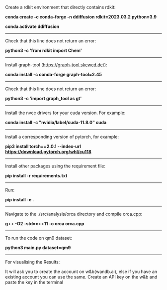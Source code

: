 Create a rdkit environment that directly contains rdkit:

**conda create -c conda-forge -n ddiffusion rdkit=2023.03.2 python=3.9**

**conda activate ddiffusion**

****************************************************************************

Check that this line does not return an error:

**python3 -c 'from rdkit import Chem'**

****************************************************************************

Install graph-tool (https://graph-tool.skewed.de/):

**conda install -c conda-forge graph-tool=2.45**

****************************************************************************

Check that this line does not return an error:

**python3 -c 'import graph_tool as gt'**

****************************************************************************

Install the nvcc drivers for your cuda version. For example:

**conda install -c "nvidia/label/cuda-11.8.0" cuda**

****************************************************************************

Install a corresponding version of pytorch, for example:

**pip3 install torch==2.0.1 --index-url https://download.pytorch.org/whl/cu118**

****************************************************************************

Install other packages using the requirement file:

**pip install -r requirements.txt**

****************************************************************************

Run:

**pip install -e .**

****************************************************************************

Navigate to the ./src/analysis/orca directory and compile orca.cpp:

**g++ -O2 -std=c++11 -o orca orca.cpp**

****************************************************************************

To run the code on qm9 dataset:

**python3 main.py dataset=qm9**

****************************************************************************

For visualising the Results:

It will ask you to create the account on w&b(wandb.ai), else if you have an existing account you can use the same.
Create an API key on the w&b and paste the key in the terminal
